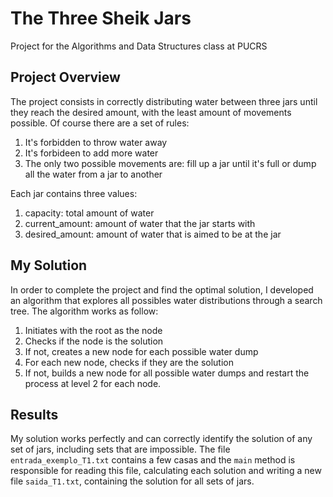# The Three Sheik Jars 
Project for the Algorithms and Data Structures class at PUCRS

## Project Overview
The project consists in correctly distributing water between three jars until they reach the desired amount, with the least amount of movements possible. Of course there are a set of rules:
1. It's forbidden to throw water away
2. It's forbideen to add more water
3. The only two possible movements are: fill up a jar until it's full or dump all the water from a jar to another

Each jar contains three values: 
1. capacity: total amount of water 
2. current_amount: amount of water that the jar starts with
3. desired_amount: amount of water that is aimed to be at the jar

## My Solution
In order to complete the project and find the optimal solution, I developed an algorithm that explores all possibles water distributions through a search tree. The algorithm works as follow:
1. Initiates with the root as the node
2. Checks if the node is the solution
3. If not, creates a new node for each possible water dump
4. For each new node, checks if they are the solution
5. If not, builds a new node for all possible water dumps and restart the process at level 2 for each node.

## Results 
My solution works perfectly and can correctly identify the solution of any set of jars, including sets that are impossible. The file `entrada_exemplo_T1.txt` contains a few casas and the `main` method is responsible for reading this file, calculating each solution and writing a new file `saida_T1.txt`, containing the solution for all sets of jars. 